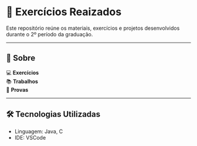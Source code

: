 # 🧠 Exercícios Reaizados

Este repositório reúne os materiais, exercícios e projetos desenvolvidos durante o 2º período da graduação.

---

## 📘 Sobre

💻 **Exercícios**  
📚 **Trabalhos**  
📝 **Provas**  

---

## 🛠️ Tecnologias Utilizadas

- Linguagem: Java, C
- IDE: VSCode
